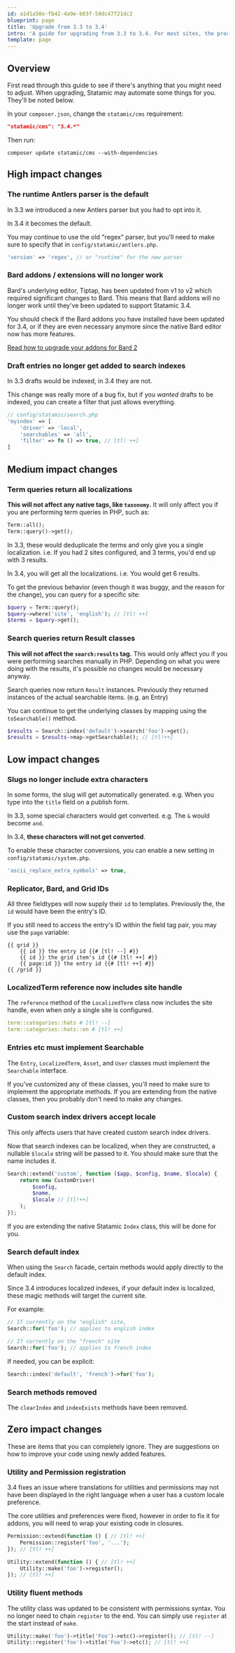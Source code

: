 ```yaml
---
id: a1d1a50e-fb42-4a9e-b03f-59dc47f21dc2
blueprint: page
title: 'Upgrade from 3.3 to 3.4'
intro: 'A guide for upgrading from 3.3 to 3.4. For most sites, the process will take less than 5 minutes.'
template: page
---
```

## Overview

First read through this guide to see if there's anything that you might need to adjust. When upgrading, Statamic may automate some things for you. They'll be noted below.

In your `composer.json`, change the `statamic/cms` requirement:

```json
"statamic/cms": "3.4.*"
```

Then run:

``` shell
composer update statamic/cms --with-dependencies
```

## High impact changes

### The runtime Antlers parser is the default

In 3.3 we introduced a new Antlers parser but you had to opt into it.

In 3.4 it becomes the default.

You may continue to use the old "regex" parser, but you'll need to make sure to specify that in `config/statamic/antlers.php`.

```php
'version' => 'regex', // or "runtime" for the new parser
```

### Bard addons / extensions will no longer work

Bard's underlying editor, Tiptap, has been updated from v1 to v2 which required significant changes to Bard. This means that Bard addons will no longer work until they've been updated to support Statamic 3.4.

You should check if the Bard addons you have installed have been updated for 3.4, or if they are even necessary anymore since the native Bard editor now has more features.

[Read how to upgrade your addons for Bard 2](/upgrade-guide/bard-v1-to-v2)

### Draft entries no longer get added to search indexes

In 3.3 drafts would be indexed, in 3.4 they are not.

This change was really more of a bug fix, but if you *wanted* drafts to be indexed, you can create a filter that just allows everything.

```php
// config/statamic/search.php
'myindex' => [
    'driver' => 'local',
    'searchables' => 'all',
    'filter' => fn () => true, // [tl! ++]
]
```

## Medium impact changes

### Term queries return all localizations

**This will not affect any native tags, like `taxonomy`.** It will only affect you if you are performing term queries in PHP, such as:

```php
Term::all();
Term::query()->get();
```

In 3.3, these would deduplicate the terms and only give you a single localization. i.e. If you had 2 sites configured, and 3 terms, you'd end up with 3 results.

In 3.4, you will get all the localizations. i.e. You would get 6 results.

To get the previous behavior (even though it was buggy, and the reason for the change), you can query for a specific site:

```php
$query = Term::query();
$query->where('site', 'english'); // [tl! ++]
$terms = $query->get();
```

### Search queries return Result classes
**This will not affect the `search:results` tag.** This would only affect you if you were performing searches manually in PHP. Depending on what you were doing with the results, it's possible no changes would be necessary anyway.

Search queries now return `Result` instances. Previously they returned instances of the actual searchable items. (e.g. an Entry)

You can continue to get the underlying classes by mapping using the `toSearchable()` method.

```php
$results = Search::index('default')->search('foo')->get();
$results = $results->map->getSearchable(); // [tl!++]
```

## Low impact changes

### Slugs no longer include extra characters

In some forms, the slug will get automatically generated. e.g. When you type into the `title` field on a publish form.

In 3.3, some special characters would get converted. e.g. The `&` would become `and`.

In 3.4, **these characters will not get converted**.

To enable these character conversions, you can enable a new setting in `config/statamic/system.php`.

```php
'ascii_replace_extra_symbols' => true,
```

### Replicator, Bard, and Grid IDs

All three fieldtypes will now supply their `id` to templates. Previously the, the `id` would have been the entry's ID.

If you still need to access the entry's ID within the field tag pair, you may use the `page` variable:

```
{{ grid }}
    {{ id }} the entry id {{# [tl! --] #}}
    {{ id }} the grid item's id {{# [tl! ++] #}}
    {{ page:id }} the entry id {{# [tl! ++] #}}
{{ /grid }}
```

### LocalizedTerm reference now includes site handle

The `reference` method of the `LocalizedTerm` class now includes the site handle, even when only a single site is configured.

```yaml
term::categories::hats # [tl! --]
term::categories::hats::en # [tl! ++]
```

### Entries etc must implement Searchable

The `Entry`, `LocalizedTerm`, `Asset`, and `User` classes must implement the `Searchable` interface.

If you've customized any of these classes, you'll need to make sure to implement the appropriate methods. If you are extending from the native classes, then you probably don't need to make any changes.

### Custom search index drivers accept locale

This only affects users that have created custom search index drivers.

Now that search indexes can be localized, when they are constructed, a nullable `$locale` string will be passed to it. You should make sure that the name includes it.

```php
Search::extend('custom', function ($app, $config, $name, $locale) {
    return new CustomDriver(
        $config,
        $name,
        $locale // [tl!++]
    );
});
```

If you are extending the native Statamic `Index` class, this will be done for you.

### Search default index

When using the `Search` facade, certain methods would apply directly to the default index.

Since 3.4 introduces localized indexes, if your default index is localized, these magic methods will target the current site.

For example:

```php
// If currently on the "english" site,
Search::for('foo'); // applies to english index

// If currently on the "french" site
Search::for('foo'); // applies to french index
```

If needed, you can be explicit:

```php
Search::index('default', 'french')->for('foo');
```

### Search methods removed

The `clearIndex` and `indexExists` methods have been removed.

## Zero impact changes

These are items that you can completely ignore. They are suggestions on how to improve your code using newly added features.

### Utility and Permission registration

3.4 fixes an issue where translations for utilities and permissions may not have been displayed in the right language when a user has a custom locale preference.

The core utilities and preferences were fixed, however in order to fix it for addons, you will need to wrap your existing code in closures.

```php
Permission::extend(function () { // [tl! ++]
    Permission::register('foo', '...');
}); // [tl! ++]

Utility::extend(function () { // [tl! ++]
    Utility::make('foo')->register();
}); // [tl! ++]
```

### Utility fluent methods

The utility class was updated to be consistent with permissions syntax. You no longer need to chain `register` to the end. You can simply use `register` at the start instead of `make`.

```php
Utility::make('foo')->title('Foo')->etc()->register(); // [tl! --]
Utility::register('foo')->title('Foo')->etc(); // [tl! ++]
```
